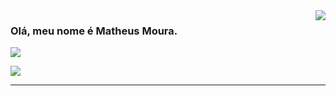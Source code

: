<img align='right' src="https://github-readme-stats.vercel.app/api/top-langs/?username=matheushmoura&show_icons=true&title_color=783c00&text_color=af552e&icon_color=783c00&bg_color=f8efd4&cache_seconds=2300">

### Olá, meu nome é Matheus Moura.

<img src="https://img.shields.io/static/v1?label=Overview&message=matheushmoura&color=f8efd4&style=for-the-badge&logo=GitHub">

<p>




</p>
 <a href="https://www.linkedin.com/in/matheushmoura" alt="Linkedin">
    <img src="https://img.shields.io/badge/-Linkedin-1C1C1C?style=for-the-badge&logo=Linkedin&logoColor=f8efd4&link=https://www.linkedin.com/in/matheushmoura"/>
<hr>

